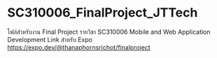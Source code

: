 # SC310006_FinalProject_JTTech
ไฟล์สำหรับงาน Final Project รายวิชา SC310006 Mobile and Web Application Development
Link สำหรับ Expo https://expo.dev/@thanaphornsrichot/finalproject
